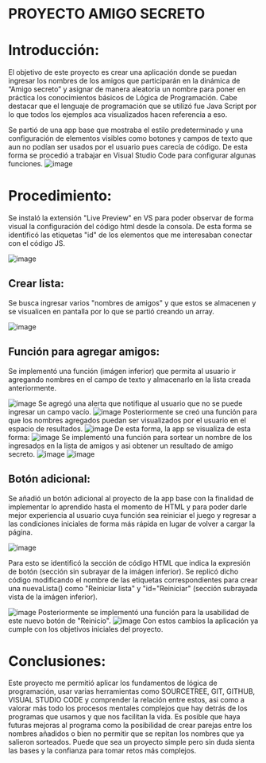 # PROYECTO AMIGO SECRETO

<h1>Introducción:</h1>
El objetivo de este proyecto es crear una aplicación donde se puedan ingresar los nombres de los amigos que participarán en la dinámica de “Amigo secreto” y asignar de manera aleatoria un nombre para poner en práctica los conocimientos básicos de Lógica de Programación. Cabe destacar que el lenguaje de programación que se utilizó fue Java Script por lo que todos los ejemplos aca visualizados hacen referencia a eso.

Se partió de una app base que mostraba el estilo predeterminado y una configuración de elementos visibles como botones y campos de texto que aun no podían ser usados por el usuario pues carecía de código. De esta forma se procedió a trabajar en Visual Studio Code para configurar algunas funciones.
![image](https://github.com/user-attachments/assets/840ee795-f76c-4f27-ba51-3a1f13d60ef8)

<h1>Procedimiento:</h1>
Se instaló la extensión "Live Preview" en VS para poder observar de forma visual la configuración del código html desde la consola. De esta forma se identificó las etiquetas "id" de los elementos que me interesaban conectar con el código JS.

![image](https://github.com/user-attachments/assets/30d7c3eb-6753-4f1f-ba12-19939fe94aa4)
<h2>Crear lista:</h2>
Se busca ingresar varios "nombres de amigos" y que estos se almacenen y se visualicen en pantalla por lo que se partió creando un array.

![image](https://github.com/user-attachments/assets/089e5476-f53d-4c75-9483-861b9eb6fef7)
<h2>Función para agregar amigos:</h2>
Se implementó una función (imágen inferior) que permita al usuario ir agregando nombres en el campo de texto y almacenarlo en la lista creada anteriormente. 

![image](https://github.com/user-attachments/assets/ad1ecabb-42d0-4d63-9cb6-279d7ba6146d)
Se agregó una alerta que notifique al usuario que no se puede ingresar un campo vacío. 
![image](https://github.com/user-attachments/assets/4ebf9cc3-57d1-418b-b30a-aa7298efa149)
Posteriormente se creó una función para que los nombres agregados puedan ser visualizados por el usuario en el espacio de resultados. 
![image](https://github.com/user-attachments/assets/c92b540e-a96f-4596-b295-b862087664e0)
De esta forma, la app se visualiza de esta forma:
![image](https://github.com/user-attachments/assets/c148378b-e098-4f6a-80f3-638af61864b6)
Se implementó una función para sortear un nombre de los ingresados en la lista de amigos y asi obtener un resultado de amigo secreto.
![image](https://github.com/user-attachments/assets/6f5e9e91-de28-4557-a547-158b7029c8fd)
![image](https://github.com/user-attachments/assets/63e6e6bf-6dca-4e78-8e11-8007a8520cf3)


<h2>Botón adicional:</h2>
Se añadió un botón adicional al proyecto de la app base con la finalidad de implementar lo aprendido hasta el momento de HTML y para poder darle mejor experiencia al usuario cuya función sea reiniciar el juego y regresar a las condiciones iniciales de forma más rápida en lugar de volver a cargar la página.

![image](https://github.com/user-attachments/assets/10495393-3af8-4ae8-a94e-e26182e38998)

Para esto se identificó la sección de código HTML que indica la expresión de botón (sección sin subrayar de la imágen inferior). Se replicó dicho código modificando el nombre de las etiquetas correspondientes para crear una nuevaLista() como "Reiniciar lista" y "id="Reiniciar" (sección subrayada vista de la imágen inferior).

![image](https://github.com/user-attachments/assets/9091f66c-33eb-4c0b-a9f3-278fad48981f)
Posteriormente se implementó una función para la usabilidad de este nuevo botón de "Reinicio".
![image](https://github.com/user-attachments/assets/57b3fed3-0efe-436f-b131-47b4ffd63181)
Con estos cambios la aplicación ya cumple con los objetivos iniciales del proyecto.

<h1>Conclusiones:</h1>
Este proyecto me permitió aplicar los fundamentos de lógica de programación, usar varias herramientas como SOURCETREE, GIT, GITHUB, VISUAL STUDIO CODE y comprender la relación entre estos, asi como a valorar más todo los procesos mentales complejos que hay detrás de los programas que usamos y que nos facilitan la vida. Es posible que haya futuras mejoras al programa como la posibilidad de crear parejas entre los nombres añadidos o bien no permitir que se repitan los nombres que ya salieron sorteados. Puede que sea un proyecto simple pero sin duda sienta las bases y la confianza para tomar retos más complejos.
